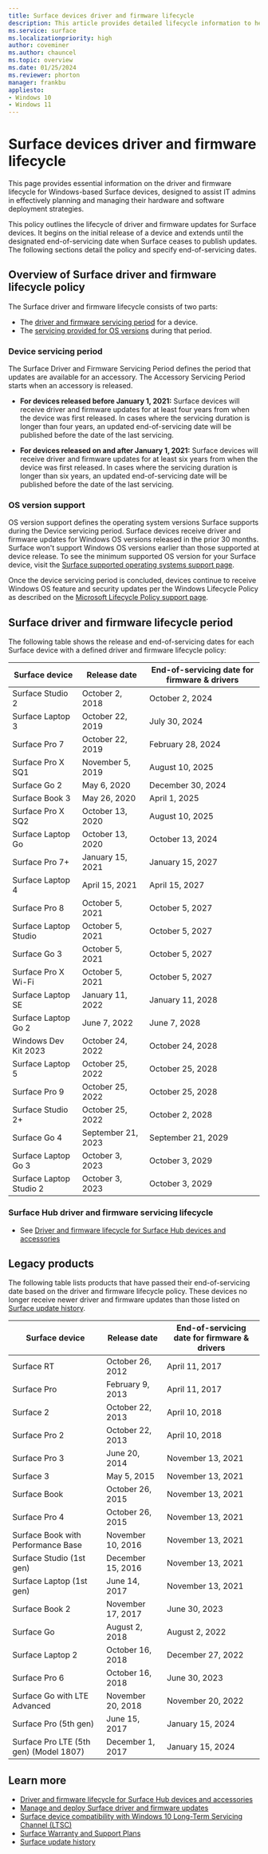 ```yaml
---
title: Surface devices driver and firmware lifecycle
description: This article provides detailed lifecycle information to help plan and manage hardware and software deployments for Windows-based Surface devices.
ms.service: surface
ms.localizationpriority: high
author: coveminer
ms.author: chauncel
ms.topic: overview
ms.date: 01/25/2024
ms.reviewer: phorton
manager: frankbu
appliesto:
- Windows 10
- Windows 11
---
```


# Surface devices driver and firmware lifecycle

This page provides essential information on the driver and firmware lifecycle for Windows-based Surface devices, designed to assist IT admins in effectively planning and managing their hardware and software deployment strategies.

This policy outlines the lifecycle of driver and firmware updates for Surface devices. It begins on the initial release of a device and extends until the designated end-of-servicing date when Surface ceases to publish updates. The following sections detail the policy and specify end-of-servicing dates.

## Overview of Surface driver and firmware lifecycle policy

The Surface driver and firmware lifecycle consists of two parts: 

- The [driver and firmware servicing period](#device-servicing-period) for a device. 
- The [servicing provided for OS versions](#os-version-support) during that period.

### Device servicing period

The Surface Driver and Firmware Servicing Period defines the period that updates are available for an accessory. The Accessory Servicing Period starts when an accessory is released.

- **For devices released before January 1, 2021:** Surface devices will receive driver and firmware updates for at least four years from when the device was first released. In cases where the servicing duration is longer than four years, an updated end-of-servicing date will be published before the date of the last servicing.

- **For devices released on and after January 1, 2021:** Surface devices will receive driver and firmware updates for at least six years from when the device was first released. In cases where the servicing duration is longer than six years, an updated end-of-servicing date will be published before the date of the last servicing.

### OS version support

OS version support defines the operating system versions Surface supports during the Device servicing period. Surface devices receive driver and firmware updates for Windows OS versions released in the prior 30 months. Surface won't support Windows OS versions earlier than those supported at device release. To see the minimum supported OS version for your Surface device, visit the [Surface supported operating systems support page](https://support.microsoft.com/help/2858199/surface-supported-operating-systems).

Once the device servicing period is concluded, devices continue to receive Windows OS feature and security updates per the Windows Lifecycle Policy as described on the [Microsoft Lifecycle Policy support page](https://support.microsoft.com/hub/4095338/microsoft-lifecycle-policy).

## Surface driver and firmware lifecycle period

The following table shows the release and end-of-servicing dates for each Surface device with a defined driver and firmware lifecycle policy:

| Surface device                         | Release date        | End-of-servicing date for firmware & drivers |
| -------------------------------------- | ------------------- | -------------------------------------------- |
| Surface Studio 2                       | October 2, 2018     | October 2, 2024                              |
| Surface Laptop 3                       | October 22, 2019    | July 30, 2024                                |
| Surface Pro 7                          | October 22, 2019    | February 28, 2024                            |
| Surface Pro X SQ1                      | November 5, 2019    | August 10, 2025                              |
| Surface Go 2                           | May 6, 2020         | December 30, 2024                            |
| Surface Book 3                         | May 26, 2020        | April 1, 2025                                |
| Surface Pro X SQ2                      | October 13, 2020    | August 10, 2025                              |
| Surface Laptop Go                      | October 13, 2020    | October 13, 2024                             |
| Surface Pro 7+                         | January 15, 2021    | January 15, 2027                             |
| Surface Laptop 4                       | April 15, 2021      | April 15, 2027                               |
| Surface Pro 8                          | October 5, 2021     | October 5, 2027                              |
| Surface Laptop Studio                  | October 5, 2021     | October 5, 2027                              |
| Surface Go 3                           | October 5, 2021     | October 5, 2027                              |
| Surface Pro X Wi-Fi                    | October 5, 2021     | October 5, 2027                              |
| Surface Laptop SE                      | January 11, 2022    | January 11, 2028                             |
| Surface Laptop Go 2                    | June 7, 2022        | June 7, 2028                                 |
| Windows Dev Kit 2023                   | October 24, 2022    | October 24, 2028                             |
| Surface Laptop 5                       | October 25, 2022    | October 25, 2028                             |
| Surface Pro 9                          | October 25, 2022    | October 25, 2028                             |
| Surface Studio 2+                      | October 25, 2022    | October 2, 2028                              |
| Surface Go 4                           | September 21, 2023  | September 21, 2029                           |
| Surface Laptop Go 3                    | October 3, 2023     | October 3, 2029                              |
| Surface Laptop Studio 2                | October 3, 2023     | October 3, 2029                              |

### Surface Hub driver and firmware servicing lifecycle

- See [Driver and firmware lifecycle for Surface Hub devices and accessories](/surface-hub/surface-hub-driver-firmware-accessories-lifecycle)

## Legacy products

The following table lists products that have passed their end-of-servicing date based on the driver and firmware lifecycle policy. These devices no longer receive newer driver and firmware updates than those listed on [Surface update history](https://support.microsoft.com/surface/surface-update-history-6036fff5-edec-c8ec-9796-a5633aac9488).

| Surface device                             | Release date       | End-of-servicing date for firmware & drivers |
| ------------------------------------------ | ------------------ | -------------------------------------------- |
| Surface RT                                 | October 26, 2012   | April 11, 2017                               |
| Surface Pro                                | February 9, 2013   | April 11, 2017                               |
| Surface 2                                  | October 22, 2013   | April 10, 2018                               |
| Surface Pro 2                              | October 22, 2013   | April 10, 2018                               |
| Surface Pro 3                              | June 20, 2014      | November 13, 2021                            |
| Surface 3                                  | May 5, 2015        | November 13, 2021                            |
| Surface Book                               | October 26, 2015   | November 13, 2021                            |
| Surface Pro 4                              | October 26, 2015   | November 13, 2021                            |
| Surface Book with Performance Base         | November 10, 2016  | November 13, 2021                            |
| Surface Studio (1st gen)                   | December 15, 2016  | November 13, 2021                            |
| Surface Laptop (1st gen)                   | June 14, 2017      | November 13, 2021                            |
| Surface Book 2                             | November 17, 2017  | June 30, 2023                                |
| Surface Go                                 | August 2, 2018     | August 2, 2022                               |
| Surface Laptop 2                           | October 16, 2018   | December 27, 2022                            |
| Surface Pro 6                              | October 16, 2018   | June 30, 2023                                |
| Surface Go with LTE Advanced               | November 20, 2018  | November 20, 2022                            |
| Surface Pro (5th gen)                      | June 15, 2017      | January 15, 2024                             |
| Surface Pro LTE (5th gen) (Model 1807)     | December 1, 2017   | January 15, 2024                             |

## Learn more

- [Driver and firmware lifecycle for Surface Hub devices and accessories](/surface-hub/surface-hub-driver-firmware-accessories-lifecycle)
- [Manage and deploy Surface driver and firmware updates](manage-surface-driver-and-firmware-updates.md)
- [Surface device compatibility with Windows 10 Long-Term Servicing Channel (LTSC)](surface-device-compatibility-with-windows-10-ltsc.md)
- [Surface Warranty and Support Plans](https://www.microsoft.com/surface/business/warranty-service-offerings-and-support)
- [Surface update history](https://support.microsoft.com/surface/surface-update-history-6036fff5-edec-c8ec-9796-a5633aac9488)
